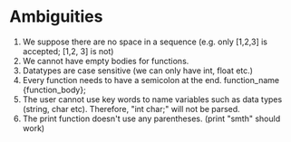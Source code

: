 # Ambiguities

1. We suppose there are no space in a sequence (e.g. only [1,2,3] is accepted; [1,2, 3] is not)
2. We cannot have empty bodies for functions. 
3. Datatypes are case sensitive (we can only have int, float etc.)
4. Every function needs to have a semicolon at the end.
function_name {function_body};
5. The user cannot use key words to name variables such as data types (string, char etc). Therefore, "int char;" will not be parsed.
6. The print function doesn't use any parentheses. (print "smth" should work)
